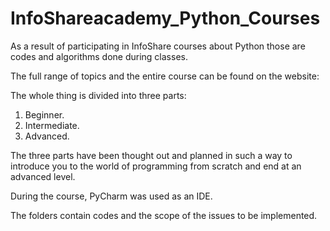 # InfoShareacademy_Python_Courses

As a result of participating in InfoShare courses about Python those are codes and algorithms done during classes.

The full range of topics and the entire course can be found on the website:

The whole thing is divided into three parts:

  1. Beginner.
  2. Intermediate.
  3. Advanced.

The three parts have been thought out and planned in such a way to introduce you to the world of programming from scratch and end at an advanced level.

During the course, PyCharm was used as an IDE.

The folders contain codes and the scope of the issues to be implemented.
